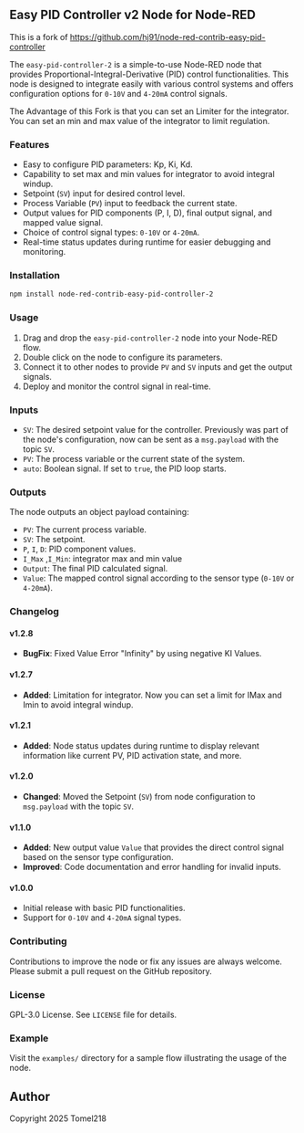 ## Easy PID Controller v2  Node for Node-RED
This is a fork of https://github.com/hj91/node-red-contrib-easy-pid-controller

The `easy-pid-controller-2` is a simple-to-use Node-RED node that provides Proportional-Integral-Derivative (PID) control functionalities. This node is designed to integrate easily with various control systems and offers configuration options for `0-10V` and `4-20mA` control signals.

The Advantage of this Fork is that you can set an Limiter for the integrator. You can set an min and max value of the integrator to limit regulation.

### Features

- Easy to configure PID parameters: Kp, Ki, Kd.
- Capability to set max and min values for integrator to avoid integral windup.
- Setpoint (`SV`) input for desired control level.
- Process Variable (`PV`) input to feedback the current state.
- Output values for PID components (P, I, D), final output signal, and mapped value signal.
- Choice of control signal types: `0-10V` or `4-20mA`.
- Real-time status updates during runtime for easier debugging and monitoring.

### Installation

```bash
npm install node-red-contrib-easy-pid-controller-2
```

### Usage

1. Drag and drop the `easy-pid-controller-2` node into your Node-RED flow.
2. Double click on the node to configure its parameters.
3. Connect it to other nodes to provide `PV` and `SV` inputs and get the output signals.
4. Deploy and monitor the control signal in real-time.

### Inputs

- `SV`: The desired setpoint value for the controller. Previously was part of the node's configuration, now can be sent as a `msg.payload` with the topic `SV`.
- `PV`: The process variable or the current state of the system.
- `auto`: Boolean signal. If set to `true`, the PID loop starts.

### Outputs

The node outputs an object payload containing:

- `PV`: The current process variable.
- `SV`: The setpoint.
- `P`, `I`, `D`: PID component values.
- `I_Max` ,`I_Min`: integrator max and min value
- `Output`: The final PID calculated signal.
- `Value`: The mapped control signal according to the sensor type (`0-10V` or `4-20mA`).

### Changelog
#### v1.2.8

- **BugFix**: Fixed Value Error "Infinity" by using negative KI Values. 

#### v1.2.7

- **Added**: Limitation for integrator. Now you can set a limit for IMax and Imin to avoid integral windup.
#### v1.2.1

- **Added**: Node status updates during runtime to display relevant information like current PV, PID activation state, and more.
  
#### v1.2.0

- **Changed**: Moved the Setpoint (`SV`) from node configuration to `msg.payload` with the topic `SV`.

#### v1.1.0

- **Added**: New output value `Value` that provides the direct control signal based on the sensor type configuration.
- **Improved**: Code documentation and error handling for invalid inputs.

#### v1.0.0

- Initial release with basic PID functionalities.
- Support for `0-10V` and `4-20mA` signal types.

### Contributing

Contributions to improve the node or fix any issues are always welcome. Please submit a pull request on the GitHub repository.

### License

GPL-3.0 License. See `LICENSE` file for details.

### Example

Visit the `examples/` directory for a sample flow illustrating the usage of the node.

## Author

Copyright 2025 Tomel218 


